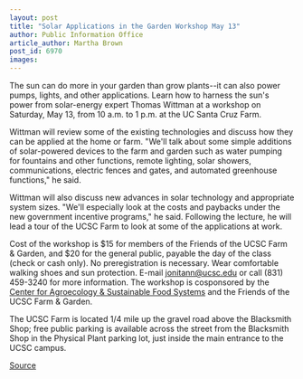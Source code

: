 ```yaml
---
layout: post
title: "Solar Applications in the Garden Workshop May 13"
author: Public Information Office
article_author: Martha Brown
post_id: 6970
images:
---
```


<a name="content" id="content"></a>
<p>
  The sun can do more in your garden than grow plants--it can also power pumps, lights, and other applications. Learn how to harness the sun's power from solar-energy expert Thomas Wittman at a workshop on Saturday, May 13, from 10 a.m. to 1 p.m. at the UC Santa Cruz Farm.
</p>
<p>
  Wittman will review some of the existing technologies and discuss how they can be applied at the home or farm. "We'll talk about some simple additions of solar-powered devices to the farm and garden such as water pumping for fountains and other functions, remote lighting, solar showers, communications, electric fences and gates, and automated greenhouse functions," he said.
</p>
<p>
  Wittman will also discuss new advances in solar technology and appropriate system sizes. "We'll especially look at the costs and paybacks under the new government incentive programs," he said. Following the lecture, he will lead a tour of the UCSC Farm to look at some of the applications at work.
</p>
<p>
  Cost of the workshop is $15 for members of the Friends of the UCSC Farm &amp; Garden, and $20 for the general public, payable the day of the class (check or cash only). No preregistration is necessary. Wear comfortable walking shoes and sun protection. E-mail <a href="mailto:jonitann@ucsc.edu">jonitann@ucsc.edu</a> or call (831) 459-3240 for more information. The workshop is cosponsored by the <a href="http://zzyx.ucsc.edu/casfs/index.html">Center for Agroecology &amp; Sustainable Food Systems</a> and the Friends of the UCSC Farm &amp; Garden.
</p>
<p>
  The UCSC Farm is located 1/4 mile up the gravel road above the Blacksmith Shop; free public parking is available across the street from the Blacksmith Shop in the Physical Plant parking lot, just inside the main entrance to the UCSC campus.
</p>
<p><a href="http://www1.ucsc.edu/currents/05-06/05-08/brief-garden.asp" title="Permalink to brief-garden">Source</a></p>
